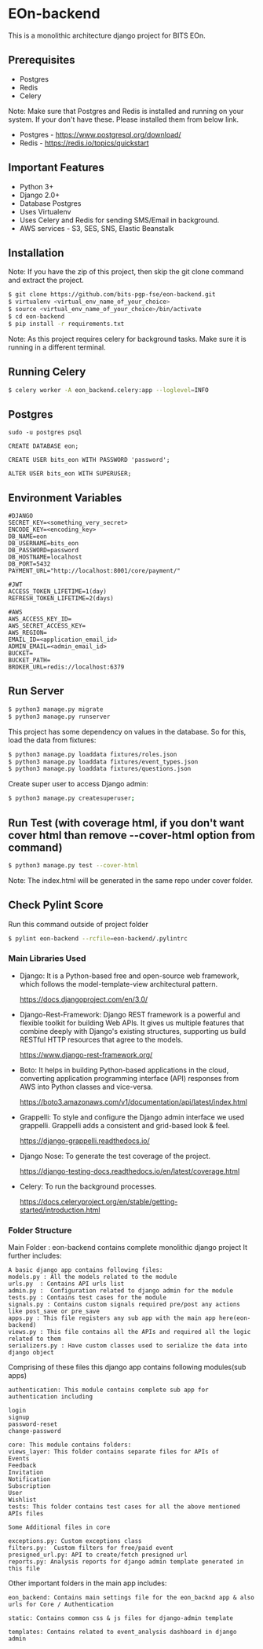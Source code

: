 # EOn-backend

This is a monolithic architecture django project for BITS EOn.

## Prerequisites

- Postgres
- Redis
- Celery

Note: Make sure that Postgres and Redis is installed and running on your system. 
If your don't have these. Please installed them from below link.

- Postgres - https://www.postgresql.org/download/
- Redis - https://redis.io/topics/quickstart

## Important Features

- Python 3+
- Django 2.0+
- Database Postgres
- Uses Virtualenv
- Uses Celery and Redis for sending SMS/Email in background.
- AWS services - S3, SES, SNS, Elastic Beanstalk

## Installation
Note: If you have the zip of this project, then skip the git clone command and extract the project.

```bash
$ git clone https://github.com/bits-pgp-fse/eon-backend.git
$ virtualenv <virtual_env_name_of_your_choice>
$ source <virtual_env_name_of_your_choice>/bin/activate
$ cd eon-backend
$ pip install -r requirements.txt
```

Note:  As this project requires celery for background tasks. Make sure it is running in a different terminal.

## Running Celery
```bash
$ celery worker -A eon_backend.celery:app --loglevel=INFO
``` 

## Postgres
```sudo -u postgres psql```

```CREATE DATABASE eon;```

```CREATE USER bits_eon WITH PASSWORD 'password';```

```ALTER USER bits_eon WITH SUPERUSER;```


## Environment Variables

```
#DJANGO
SECRET_KEY=<something_very_secret>
ENCODE_KEY=<encoding_key>
DB_NAME=eon
DB_USERNAME=bits_eon
DB_PASSWORD=password
DB_HOSTNAME=localhost
DB_PORT=5432
PAYMENT_URL="http://localhost:8001/core/payment/"

#JWT
ACCESS_TOKEN_LIFETIME=1(day)
REFRESH_TOKEN_LIFETIME=2(days)

#AWS
AWS_ACCESS_KEY_ID=
AWS_SECRET_ACCESS_KEY=
AWS_REGION=
EMAIL_ID=<application_email_id>
ADMIN_EMAIL=<admin_email_id>
BUCKET=
BUCKET_PATH=
BROKER_URL=redis://localhost:6379
```

## Run Server

```bash
$ python3 manage.py migrate
$ python3 manage.py runserver
```

This project has some dependency on values in the database. So for this, load the data from fixtures:
```bash
$ python3 manage.py loaddata fixtures/roles.json
$ python3 manage.py loaddata fixtures/event_types.json
$ python3 manage.py loaddata fixtures/questions.json
```

Create super user to access Django admin:
```bash
$ python3 manage.py createsuperuser;
```

## Run Test (with coverage html, if you don't want cover html than remove --cover-html option from command)
```bash
$ python3 manage.py test --cover-html
```
Note: The index.html will be generated in the same repo under cover folder.

## Check Pylint Score
Run this command outside of project folder
```bash
$ pylint eon-backend --rcfile=eon-backend/.pylintrc
```

### Main Libraries Used

- Django:
  It is a Python-based free and open-source web framework, 
  which follows the model-template-view architectural pattern.
  
  https://docs.djangoproject.com/en/3.0/

- Django-Rest-Framework: 
  Django REST framework is a powerful and flexible toolkit for building Web APIs. 
  It gives us multiple features that combine deeply with Django's existing structures, 
  supporting us build RESTful HTTP resources that agree to the models.

  https://www.django-rest-framework.org/

- Boto: 
  It helps in building Python-based applications in the cloud, 
  converting application programming interface (API) responses from AWS into Python classes and vice-versa.

  https://boto3.amazonaws.com/v1/documentation/api/latest/index.html

- Grappelli: 
  To style and configure the Django admin interface we used grappelli. 
  Grappelli adds a consistent and grid-based look & feel.
  
  https://django-grappelli.readthedocs.io/
  
- Django Nose:
  To generate the test coverage of the project.
  
  https://django-testing-docs.readthedocs.io/en/latest/coverage.html
  
- Celery:
  To run the background processes.
  
  https://docs.celeryproject.org/en/stable/getting-started/introduction.html


### Folder Structure

Main Folder : eon-backend contains complete monolithic django project
It further includes: 
```
A basic django app contains following files:
models.py : All the models related to the module
urls.py  : Contains API urls list 
admin.py :  Configuration related to django admin for the module
tests.py : Contains test cases for the module
signals.py : Contains custom signals required pre/post any actions like post_save or pre_save
apps.py : This file registers any sub app with the main app here(eon-backend)
views.py : This file contains all the APIs and required all the logic related to them
serializers.py : Have custom classes used to serialize the data into django object
```

Comprising of these files this django app contains following modules(sub apps)
```
authentication: This module contains complete sub app for authentication including 

login
signup
password-reset
change-password

core: This module contains folders:
views_layer: This folder contains separate files for APIs of
Events
Feedback
Invitation
Notification
Subscription
User
Wishlist
tests: This folder contains test cases for all the above mentioned APIs files

Some Additional files in core
	
exceptions.py: Custom exceptions class
filters.py:  Custom filters for free/paid event
presigned_url.py: API to create/fetch presigned url
reports.py: Analysis reports for django admin template generated in this file
```


Other important folders in the main app includes:

```
eon_backend: Contains main settings file for the eon_backnd app & also urls for Core / Authentication

static: Contains common css & js files for django-admin template

templates: Contains related to event_analysis dashboard in django admin
``` 

